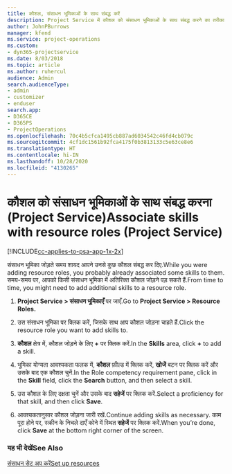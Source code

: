```yaml
---
title: कौशल, संसाधन भूमिकाओं के साथ संबद्ध करें
description: Project Service में कौशल को संसाधन भूमिकाओं के साथ संबद्ध करने का तरीका
author: JohnPBurrows
manager: kfend
ms.service: project-operations
ms.custom:
- dyn365-projectservice
ms.date: 8/03/2018
ms.topic: article
ms.author: ruhercul
audience: Admin
search.audienceType:
- admin
- customizer
- enduser
search.app:
- D365CE
- D365PS
- ProjectOperations
ms.openlocfilehash: 70c4b5cfca1495cb887ad6034542c46fd4cb079c
ms.sourcegitcommit: 4cf1dc1561b92fca4175f0b3813133c5e63ce8e6
ms.translationtype: HT
ms.contentlocale: hi-IN
ms.lasthandoff: 10/28/2020
ms.locfileid: "4130265"
---
```

# <a name="associate-skills-with-resource-roles-project-service"></a><span data-ttu-id="4a4a5-103">कौशल को संसाधन भूमिकाओं के साथ संबद्ध करना (Project Service)</span><span class="sxs-lookup"><span data-stu-id="4a4a5-103">Associate skills with resource roles (Project Service)</span></span>

[!INCLUDE[cc-applies-to-psa-app-1x-2x](../includes/cc-applies-to-psa-app-1x-2x.md)]

<span data-ttu-id="4a4a5-104">संसाधन भूमिका जोड़ते समय शायद आपने उनसे कुछ कौशल संबद्ध कर दिए.</span><span class="sxs-lookup"><span data-stu-id="4a4a5-104">While you were adding resource roles, you probably already associated some skills to them.</span></span> <span data-ttu-id="4a4a5-105">समय-समय पर, आपको किसी संसाधन भूमिका में अतिरिक्त कौशल जोड़ने पड़ सकते हैं.</span><span class="sxs-lookup"><span data-stu-id="4a4a5-105">From time to time, you might need to add additional skills to a resource role.</span></span>  
  
1.  <span data-ttu-id="4a4a5-106">**Project Service > संसाधन भूमिकाएँ** पर जाएँ.</span><span class="sxs-lookup"><span data-stu-id="4a4a5-106">Go to **Project Service > Resource Roles.**</span></span>  
  
2.  <span data-ttu-id="4a4a5-107">उस संसाधन भूमिका पर क्लिक करें, जिसके साथ आप कौशल जोड़ना चाहते हैं.</span><span class="sxs-lookup"><span data-stu-id="4a4a5-107">Click the resource role you want to add skills to.</span></span>  
  
3.  <span data-ttu-id="4a4a5-108">**कौशल** क्षेत्र में, कौशल जोड़ने के लिए **+** पर क्लिक करें.</span><span class="sxs-lookup"><span data-stu-id="4a4a5-108">In the **Skills** area, click **+** to add a skill.</span></span>  
  
4.  <span data-ttu-id="4a4a5-109">भूमिका योग्यता आवश्यकता फलक में, **कौशल** फ़ील्ड में क्लिक करें, **खोजें** बटन पर क्लिक करें और उसके बाद एक कौशल चुनें.</span><span class="sxs-lookup"><span data-stu-id="4a4a5-109">In the Role competency requirement pane, click in the **Skill** field, click the **Search** button,  and then select a skill.</span></span>  
  
5.  <span data-ttu-id="4a4a5-110">उस कौशल के लिए दक्षता चुनें और उसके बाद **सहेजें** पर क्लिक करें.</span><span class="sxs-lookup"><span data-stu-id="4a4a5-110">Select a proficiency for that skill, and then click **Save**.</span></span>  
  
6.  <span data-ttu-id="4a4a5-111">आवश्यकतानुसार कौशल जोड़ना जारी रखें.</span><span class="sxs-lookup"><span data-stu-id="4a4a5-111">Continue adding skills as necessary.</span></span> <span data-ttu-id="4a4a5-112">काम पूरा होने पर, स्‍क्रीन के निचले दाएँ कोने में स्थित **सहेजें** पर क्लिक करें.</span><span class="sxs-lookup"><span data-stu-id="4a4a5-112">When you’re done, click **Save** at the bottom right corner of the screen.</span></span>  
  
### <a name="see-also"></a><span data-ttu-id="4a4a5-113">यह भी देखें</span><span class="sxs-lookup"><span data-stu-id="4a4a5-113">See Also</span></span>  
 [<span data-ttu-id="4a4a5-114">संसाधन सेट अप करें</span><span class="sxs-lookup"><span data-stu-id="4a4a5-114">Set up resources</span></span>](../psa/set-up-resources.md)
